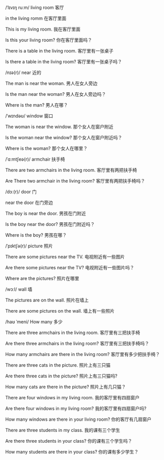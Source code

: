 /ˈlɪvɪŋ ruːm/	living room	客厅

in the living romm	在客厅里面

This is my living room.	我在客厅里面

Is this your living room?	你在客厅里面吗？

There is a table in the living room.	客厅里有一张桌子

Is there a table in the living room?	客厅里有一张桌子吗？



/nɪə(r)/	near	近的

The man is near the woman.	男人在女人旁边

Is the man near the woman?	男人在女人旁边吗？

Where is the man?	男人在哪？



/ˈwɪndəʊ/	window	窗口

The woman is near the window.	那个女人在窗户附近

Is the woman near the window?	那个女人在窗户附近吗？

Where is the woman?	那个女人在哪里？



/ˈɑːmtʃeə(r)/	armchair	扶手椅

There are two armchairs in the living room.	客厅里有两把扶手椅

Are There two armchair in the living room?	客厅里有两把扶手椅吗？



/dɔː(r)/	door	门

near the door	在门旁边

The boy is near the door.	男孩在门附近

Is the boy near the door?	男孩在门附近吗？

Where is the boy?	男孩在哪？



/ˈpɪktʃə(r)/	picture	照片

There are some pictures near the TV.	电视附近有一些图片

Are there some pictures near the TV?	电视附近有一些图片吗？

Where are the pictures?	照片在哪里



/wɔːl/	wall	墙

The pictures are on the wall.	照片在墙上

There are some pictures on the wall.	墙上有一些照片



/haʊ ˈmeni/	How many	多少

There are three armchairs in the living room.	客厅里有三把扶手椅

Are there three armchairs in the living room?	客厅里有三把扶手椅吗？

How many armchairs  are there in the living room?	客厅里有多少把扶手椅？



There are three cats in the picture.	照片上有三只猫

Are there three cats in the picture?	照片上有三只猫吗?

How many cats are there  in the picture?	照片上有几只猫？



There are four windows in my living room.	我的客厅里有四扇窗户

Are there four windows in my living room?	我的客厅里有四扇窗户吗?

How many windows are there in your living room?	你的客厅有几扇窗户



There are three students in my class.	我的课有三个学生

Are there three students in your class?	你的课有三个学生吗？

How many students are there in your class?	你的课有多少学生？